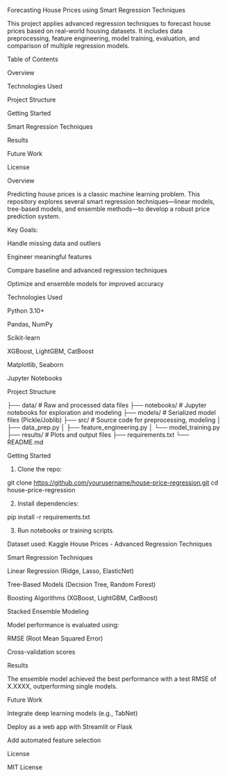 Forecasting House Prices using Smart Regression Techniques

This project applies advanced regression techniques to forecast house prices based on real-world housing datasets. It includes data preprocessing, feature engineering, model training, evaluation, and comparison of multiple regression models.

Table of Contents

Overview

Technologies Used

Project Structure

Getting Started

Smart Regression Techniques

Results

Future Work

License


Overview

Predicting house prices is a classic machine learning problem. This repository explores several smart regression techniques—linear models, tree-based models, and ensemble methods—to develop a robust price prediction system.

Key Goals:

Handle missing data and outliers

Engineer meaningful features

Compare baseline and advanced regression techniques

Optimize and ensemble models for improved accuracy


Technologies Used

Python 3.10+

Pandas, NumPy

Scikit-learn

XGBoost, LightGBM, CatBoost

Matplotlib, Seaborn

Jupyter Notebooks


Project Structure

├── data/                # Raw and processed data files
├── notebooks/           # Jupyter notebooks for exploration and modeling
├── models/              # Serialized model files (Pickle/Joblib)
├── src/                 # Source code for preprocessing, modeling
│   ├── data_prep.py
│   ├── feature_engineering.py
│   └── model_training.py
├── results/             # Plots and output files
├── requirements.txt
└── README.md

Getting Started

1. Clone the repo:

git clone https://github.com/yourusername/house-price-regression.git
cd house-price-regression

2. Install dependencies:

pip install -r requirements.txt

3. Run notebooks or training scripts.

Dataset used: Kaggle House Prices - Advanced Regression Techniques

Smart Regression Techniques

Linear Regression (Ridge, Lasso, ElasticNet)

Tree-Based Models (Decision Tree, Random Forest)

Boosting Algorithms (XGBoost, LightGBM, CatBoost)

Stacked Ensemble Modeling

Model performance is evaluated using:

RMSE (Root Mean Squared Error)

Cross-validation scores

Results

The ensemble model achieved the best performance with a test RMSE of X.XXXX, outperforming single models.

Future Work

Integrate deep learning models (e.g., TabNet)

Deploy as a web app with Streamlit or Flask

Add automated feature selection

License

MIT License
